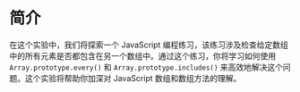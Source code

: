 # 简介

在这个实验中，我们将探索一个 JavaScript 编程练习，该练习涉及检查给定数组中的所有元素是否都包含在另一个数组中。通过这个练习，你将学习如何使用 `Array.prototype.every()` 和 `Array.prototype.includes()` 来高效地解决这个问题。这个实验将帮助你加深对 JavaScript 数组和数组方法的理解。
